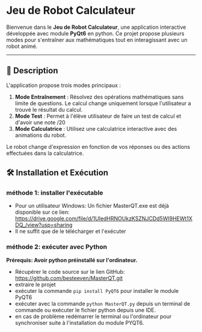 # Jeu de Robot Calculateur

Bienvenue dans le **Jeu de Robot Calculateur**, une application interactive développée avec module **PyQt6** en python. Ce projet propose plusieurs modes pour s'entraîner aux mathématiques tout en interagissant avec un robot animé.

---

## 📝 Description

L'application propose trois modes principaux :
1. **Mode Entraînement** : Résolvez des opérations mathématiques sans limite de questions. Le calcul change uniquement lorsque l'utilisateur a trouvé le résultat du calcul.
2. **Mode Test** : Permet à l'élève utilisateur de faire un test de calcul et d'avoir une note /20
3. **Mode Calculatrice** : Utilisez une calculatrice interactive avec des animations du robot.

Le robot change d'expression en fonction de vos réponses ou des actions effectuées dans la calculatrice.



## 🛠️ Installation et Exécution

### méthode 1: installer l'exécutable
- Pour un utilisateur Windows: Un fichier MasterQT.exe est déjà disponible sur ce lien: https://drive.google.com/file/d/1UIedHRNOUkzKSZNJCDd5WI9HEWt1XDQ_/view?usp=sharing
- Il ne suffit que de le télécharger et l'exécuter

### méthode 2: exécuter avec Python
**Prérequis: Avoir python préinstallé sur l'ordinateur.**
- Récupérer le code source sur le lien GitHub: https://github.com/besteeven/MasterQT.git
- extraire le projet
- exécuter la commande `pip install PyQT6` pour installer le module PyQT6
- exécuter avec la commande `python MasterQT.py` depuis un terminal de commande ou exécuter le fichier python depuis une IDE.
- en cas de problème redémarrer le terminal ou l'ordinateur pour synchroniser suite à l'installation du module PYQT6.
